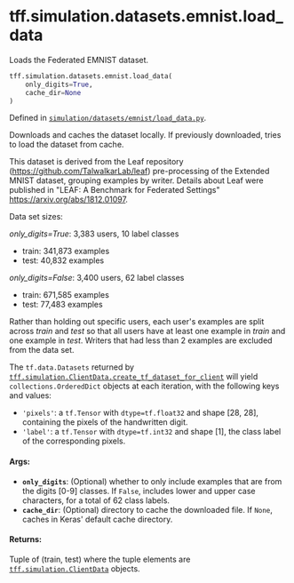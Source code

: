<div itemscope itemtype="http://developers.google.com/ReferenceObject">
<meta itemprop="name" content="tff.simulation.datasets.emnist.load_data" />
<meta itemprop="path" content="Stable" />
</div>

# tff.simulation.datasets.emnist.load_data

Loads the Federated EMNIST dataset.

```python
tff.simulation.datasets.emnist.load_data(
    only_digits=True,
    cache_dir=None
)
```

Defined in
[`simulation/datasets/emnist/load_data.py`](http://github.com/tensorflow/federated/tree/master/tensorflow_federated/python/simulation/datasets/emnist/load_data.py).

<!-- Placeholder for "Used in" -->

Downloads and caches the dataset locally. If previously downloaded, tries to
load the dataset from cache.

This dataset is derived from the Leaf repository
(https://github.com/TalwalkarLab/leaf) pre-processing of the Extended MNIST
dataset, grouping examples by writer. Details about Leaf were published in
"LEAF: A Benchmark for Federated Settings" https://arxiv.org/abs/1812.01097.

Data set sizes:

*only_digits=True*: 3,383 users, 10 label classes

-   train: 341,873 examples
-   test: 40,832 examples

*only_digits=False*: 3,400 users, 62 label classes

-   train: 671,585 examples
-   test: 77,483 examples

Rather than holding out specific users, each user's examples are split across
_train_ and _test_ so that all users have at least one example in _train_ and
one example in _test_. Writers that had less than 2 examples are excluded from
the data set.

The `tf.data.Datasets` returned by
<a href="../../../../tff/simulation/ClientData.md#create_tf_dataset_for_client"><code>tff.simulation.ClientData.create_tf_dataset_for_client</code></a>
will yield `collections.OrderedDict` objects at each iteration, with the
following keys and values:

-   `'pixels'`: a `tf.Tensor` with `dtype=tf.float32` and shape [28, 28],
    containing the pixels of the handwritten digit.
-   `'label'`: a `tf.Tensor` with `dtype=tf.int32` and shape [1], the class
    label of the corresponding pixels.

#### Args:

*   <b>`only_digits`</b>: (Optional) whether to only include examples that are
    from the digits [0-9] classes. If `False`, includes lower and upper case
    characters, for a total of 62 class labels.
*   <b>`cache_dir`</b>: (Optional) directory to cache the downloaded file. If
    `None`, caches in Keras' default cache directory.

#### Returns:

Tuple of (train, test) where the tuple elements are
<a href="../../../../tff/simulation/ClientData.md"><code>tff.simulation.ClientData</code></a>
objects.
